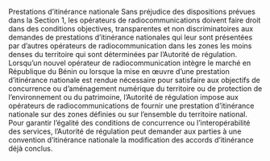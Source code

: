 Prestations d’itinérance nationale
Sans préjudice des dispositions prévues dans la Section 1, les opérateurs de radiocommunications doivent faire droit dans des conditions objectives, transparentes et non discriminatoires aux demandes de prestations d’itinérance nationales qui leur sont présentées par d’autres opérateurs de radiocommunication dans les zones les moins denses du territoire qui sont déterminées par l’Autorité de régulation.
Lorsqu’un nouvel opérateur de radiocommunication intègre le marché en République du Bénin ou lorsque la mise en œuvre d’une prestation d’itinérance nationale est rendue nécessaire pour satisfaire aux objectifs de concurrence ou d’aménagement numérique du territoire ou de protection de l’environnement ou du patrimoine, l’Autorité de régulation impose aux opérateurs de radiocommunications de fournir une prestation d’itinérance nationale sur des zones définies ou sur l’ensemble du territoire national.
Pour garantir l’égalité des conditions de concurrence ou l’interopérabilité des services, l’Autorité de régulation peut demander aux parties à une convention d’itinérance nationale la modification des accords d’itinérance déjà conclus.